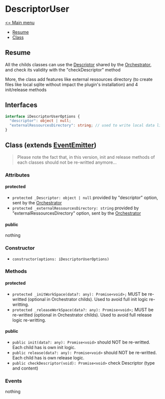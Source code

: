 # DescriptorUser

[<= Main menu](https://github.com/Psychopoulet/node-pluginsmanager-plugin)

* [Resume](#resume)
* [Class](#class-extends-eventemitter)

## Resume

All the childs classes can use the [Descriptor](./Descriptor.md) shared by the [Orchestrator](./Orchestrator.md), and check its validity with the "checkDescriptor" method

More, the class add features like external ressources directory (to create files like local sqlite without impact the plugin's installation) and 4 init/release methods

## Interfaces

```typescript
interface iDescriptorUserOptions {
  "descriptor": object | null;
  "externalRessourcesDirectory": string; // used to write local data like sqlite database, json files, pictures, etc...
}
```

## Class (extends [EventEmitter](https://nodejs.org/api/events.html#events_class_eventemitter))

> Please note the fact that, in this version, init and release methods of each classes should not be re-writted anymore...

### Attributes

#### protected

  * ``` protected _Descriptor: object | null ``` provided by "descriptor" option, sent by the [Orchestrator](./Orchestrator.md)
  * ``` protected _externalRessourcesDirectory: string ``` provided by "externalRessourcesDirectory" option, sent by the [Orchestrator](./Orchestrator.md)

#### public

nothing

### Constructor

  * ``` constructor(options: iDescriptorUserOptions) ```

### Methods

#### protected

  * ``` protected _initWorkSpace(data?: any): Promise<void>; ``` MUST be re-writted (optional in Orchestrator childs). Used to avoid full init logic re-writting.
  * ``` protected _releaseWorkSpace(data?: any): Promise<void>; ``` MUST be re-writted (optional in Orchestrator childs). Used to avoid full release logic re-writting.

#### public

  * ``` public init(data?: any): Promise<void> ``` should NOT be re-writted. Each child has is own init logic.
  * ``` public release(data?: any): Promise<void> ``` should NOT be re-writted. Each child has is own release logic.
  * ``` public checkDescriptor(void): Promise<void> ``` check Descriptor (type and content)

### Events

nothing
